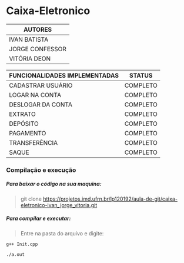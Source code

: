 # Caixa-Eletronico 

| **AUTORES** |
| ------ |
| IVAN BATISTA |
| JORGE CONFESSOR |
| VITÓRIA DEON |

| **FUNCIONALIDADES IMPLEMENTADAS** | **STATUS** |
| ------ | ------ |
| CADASTRAR USUÁRIO | COMPLETO |
| LOGAR NA CONTA | COMPLETO |
| DESLOGAR DA CONTA | COMPLETO |
| EXTRATO | COMPLETO |
| DEPÓSITO | COMPLETO |
| PAGAMENTO | COMPLETO |
| TRANSFERÊNCIA | COMPLETO |
| SAQUE | COMPLETO |

### **Compilação e execução**

##### *Para baixar o código na sua maquina:*
>  git clone https://projetos.imd.ufrn.br/lp120192/aula-de-git/caixa-eletronico-ivan_jorge_vitoria.git

##### *Para compilar e executar:*
>  Entre na pasta do arquivo e digite:

`g++ Init.cpp`

`./a.out`